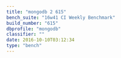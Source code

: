 ```yaml
---
title: "mongodb 2 615"
bench_suite: "16w41 CI Weekly Benchmark"
build_number: "615"
dbprofile: "mongodb"
classifier: ""
date: 2016-10-10T03:12:34
type: "bench"
---
```

